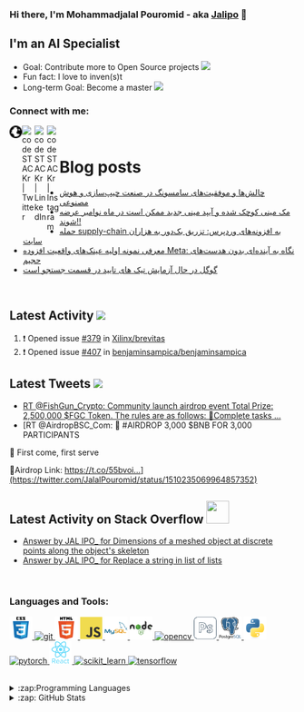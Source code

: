 ### Hi there, I'm Mohammadjalal Pouromid - aka [Jalipo][website] 👋
## I'm an AI Specialist

 
- Goal: Contribute more to Open Source projects <img src="https://media.giphy.com/media/WUlplcMpOCEmTGBtBW/giphy.gif" width="30">
- Fun fact: I love to inven(s)t
- Long-term Goal: Become a master <img src="https://media.giphy.com/media/BMyEGC1ZzwS6W2cc5n/giphy.gif"  width="30" >

### Connect with me:

[<img align="left" alt="codeSTACKr.com" width="22px" src="https://raw.githubusercontent.com/iconic/open-iconic/master/svg/globe.svg" />][website]
[<img align="left" alt="codeSTACKr | Twitter" width="22px" src="https://cdn.jsdelivr.net/npm/simple-icons@v3/icons/twitter.svg" />][twitter]
[<img align="left" alt="codeSTACKr | LinkedIn" width="22px" src="https://cdn.jsdelivr.net/npm/simple-icons@v3/icons/linkedin.svg" />][linkedin]
[<img align="left" alt="codeSTACKr | Instagram" width="22px" src="https://cdn.jsdelivr.net/npm/simple-icons@v3/icons/instagram.svg" />][instagram]

<br />

# Blog posts
<!-- BLOG-POST-LIST:START -->
- [چالش‌ها و موفقیت‌های سامسونگ در صنعت چیپ‌سازی و هوش مصنوعی](https://cyberuni.ir/blog/%DA%86%D8%A7%D9%84%D8%B4%D9%87%D8%A7-%D9%88-%D9%85%D9%88%D9%81%D9%82%DB%8C%D8%AA%D9%87%D8%A7%DB%8C-%D8%B3%D8%A7%D9%85%D8%B3%D9%88%D9%86%DA%AF-%D8%AF%D8%B1-%D8%B5%D9%86%D8%B9%D8%AA-%DA%86%DB%8C%D9%BE%D8%B3%D8%A7%D8%B2%DB%8C-%D9%88-%D9%87%D9%88%D8%B4-%D9%85%D8%B5%D9%86%D9%88%D8%B9%DB%8C/)
- [مک مینی کوچک شده و آیپد مینی جدید ممکن است در ماه نوامبر عرضه شوند!!](https://cyberuni.ir/blog/%D9%85%DA%A9-%D9%85%DB%8C%D9%86%DB%8C-%DA%A9%D9%88%DA%86%DA%A9-%D8%B4%D8%AF%D9%87-%D9%88-%D8%A2%DB%8C%D9%BE%D8%AF-%D9%85%DB%8C%D9%86%DB%8C-%D8%AC%D8%AF%DB%8C%D8%AF-%D9%85%D9%85%DA%A9%D9%86-%D8%A7%D8%B3%D8%AA-%D8%AF%D8%B1-%D9%85%D8%A7%D9%87-%D9%86%D9%88%D8%A7%D9%85%D8%A8%D8%B1-%D8%B9%D8%B1%D8%B6%D9%87-%D8%B4%D9%88%D9%86%D8%AF/)
- [حمله supply-chain به افزونه‌های وردپرس: تزریق بک‌دور به هزاران سایت](https://cyberuni.ir/blog/%D8%AD%D9%85%D9%84%D9%87-supply-chain-%D8%A8%D9%87-%D8%A7%D9%81%D8%B2%D9%88%D9%86%D9%87%D9%87%D8%A7%DB%8C-%D9%88%D8%B1%D8%AF%D9%BE%D8%B1%D8%B3-%D8%AA%D8%B2%D8%B1%DB%8C%D9%82-%D8%A8%DA%A9%D8%AF%D9%88%D8%B1-%D8%A8%D9%87-%D9%87%D8%B2%D8%A7%D8%B1%D8%A7%D9%86-%D8%B3%D8%A7%DB%8C%D8%AA/)
- [معرفی نمونه اولیه عینک‌های واقعیت افزوده Meta: نگاه به آینده‌ای بدون هدست‌های حجیم](https://cyberuni.ir/blog/%D9%85%D8%B9%D8%B1%D9%81%DB%8C-%D9%86%D9%85%D9%88%D9%86%D9%87-%D8%A7%D9%88%D9%84%DB%8C%D9%87-%D8%B9%DB%8C%D9%86%DA%A9%D9%87%D8%A7%DB%8C-%D9%88%D8%A7%D9%82%D8%B9%DB%8C%D8%AA-%D8%A7%D9%81%D8%B2%D9%88%D8%AF%D9%87-meta-%D9%86%DA%AF%D8%A7%D9%87-%D8%A8%D9%87-%D8%A2%DB%8C%D9%86%D8%AF%D9%87%D8%A7%DB%8C-%D8%A8%D8%AF%D9%88%D9%86-%D9%87%D8%AF%D8%B3%D8%AA%D9%87%D8%A7%DB%8C-%D8%AD%D8%AC%DB%8C%D9%85/)
- [گوگل در حال آزمایش تیک های تایید در قسمت جستجو است](https://cyberuni.ir/blog/%DA%AF%D9%88%DA%AF%D9%84-%D8%AF%D8%B1-%D8%AD%D8%A7%D9%84-%D8%A2%D8%B2%D9%85%D8%A7%DB%8C%D8%B4-%D8%AA%DB%8C%DA%A9-%D9%87%D8%A7%DB%8C-%D8%AA%D8%A7%DB%8C%DB%8C%D8%AF-%D8%AF%D8%B1-%D9%82%D8%B3%D9%85%D8%AA-%D8%AC%D8%B3%D8%AA%D8%AC%D9%88-%D8%A7%D8%B3%D8%AA/)
<!-- BLOG-POST-LIST:END -->


<br/>

## Latest Activity <img src="https://raw.githubusercontent.com/innng/innng/master/assets/kyubey.gif" width="80"> 
<!--START_SECTION:activity-->
1. ❗️ Opened issue [#379](https://github.com/Xilinx/brevitas/issues/379) in [Xilinx/brevitas](https://github.com/Xilinx/brevitas)
2. ❗️ Opened issue [#407](https://github.com/benjaminsampica/benjaminsampica/issues/407) in [benjaminsampica/benjaminsampica](https://github.com/benjaminsampica/benjaminsampica)
<!--END_SECTION:activity-->


## Latest Tweets <img src="https://media.giphy.com/media/26BRxIdjE82KNmVJm/giphy.gif" width="30"> 

<!-- TWITTER:START -->
- [RT @FishGun_Crypto: Community launch airdrop event
Total Prize: 2,500,000 $FGC Token. The rules are as follows:
🐡Complete tasks ...](https://twitter.com/JalalPouromid/status/1510434904487743493)
- [RT @AirdropBSC_Com: 🎁 #AIRDROP 3,000 $BNB FOR 3,000 PARTICIPANTS 

🎁 First come, first serve

🔗Airdrop Link: https://t.co/55bvoi...](https://twitter.com/JalalPouromid/status/1510235069964857352)
<!-- TWITTER:END -->

## Latest Activity on Stack Overflow  <img src="https://media.giphy.com/media/ule4vhcY1xEKQ/giphy.gif" height="40" width = '40'> 

<!-- STACKOVERFLOW:START -->
- [Answer by JAL IPO_ for Dimensions of a meshed object at discrete points along the object&#39;s skeleton](https://stackoverflow.com/questions/79000040/dimensions-of-a-meshed-object-at-discrete-points-along-the-objects-skeleton/79051975#79051975)
- [Answer by JAL IPO_ for Replace a string in list of lists](https://stackoverflow.com/questions/13781828/replace-a-string-in-list-of-lists/75055822#75055822)
<!-- STACKOVERFLOW:END -->

<br/>

  <h3 align="left">Languages and Tools:</h3>
<p align="left"> <a href="https://www.w3schools.com/css/" target="_blank"> <img src="https://raw.githubusercontent.com/devicons/devicon/master/icons/css3/css3-original-wordmark.svg" alt="css3" width="40" height="40"/> </a> <a href="https://git-scm.com/" target="_blank"> <img src="https://www.vectorlogo.zone/logos/git-scm/git-scm-icon.svg" alt="git" width="40" height="40"/> </a> <a href="https://www.w3.org/html/" target="_blank"> <img src="https://raw.githubusercontent.com/devicons/devicon/master/icons/html5/html5-original-wordmark.svg" alt="html5" width="40" height="40"/> </a> <a href="https://developer.mozilla.org/en-US/docs/Web/JavaScript" target="_blank"> <img src="https://raw.githubusercontent.com/devicons/devicon/master/icons/javascript/javascript-original.svg" alt="javascript" width="40" height="40"/> </a> <a href="https://www.mysql.com/" target="_blank"> <img src="https://raw.githubusercontent.com/devicons/devicon/master/icons/mysql/mysql-original-wordmark.svg" alt="mysql" width="40" height="40"/> </a> <a href="https://nodejs.org" target="_blank"> <img src="https://raw.githubusercontent.com/devicons/devicon/master/icons/nodejs/nodejs-original-wordmark.svg" alt="nodejs" width="40" height="40"/> </a> <a href="https://opencv.org/" target="_blank"> <img src="https://www.vectorlogo.zone/logos/opencv/opencv-icon.svg" alt="opencv" width="40" height="40"/> </a> <a href="https://www.photoshop.com/en" target="_blank"> <img src="https://raw.githubusercontent.com/devicons/devicon/master/icons/photoshop/photoshop-line.svg" alt="photoshop" width="40" height="40"/> </a> <a href="https://www.postgresql.org" target="_blank"> <img src="https://raw.githubusercontent.com/devicons/devicon/master/icons/postgresql/postgresql-original-wordmark.svg" alt="postgresql" width="40" height="40"/> </a> <a href="https://www.python.org" target="_blank"> <img src="https://raw.githubusercontent.com/devicons/devicon/master/icons/python/python-original.svg" alt="python" width="40" height="40"/> </a> <a href="https://pytorch.org/" target="_blank"> <img src="https://www.vectorlogo.zone/logos/pytorch/pytorch-icon.svg" alt="pytorch" width="40" height="40"/> </a> <a href="https://reactjs.org/" target="_blank"> <img src="https://raw.githubusercontent.com/devicons/devicon/master/icons/react/react-original-wordmark.svg" alt="react" width="40" height="40"/> </a> <a href="https://scikit-learn.org/" target="_blank"> <img src="https://upload.wikimedia.org/wikipedia/commons/0/05/Scikit_learn_logo_small.svg" alt="scikit_learn" width="40" height="40"/> </a> <a href="https://www.tensorflow.org" target="_blank"> <img src="https://www.vectorlogo.zone/logos/tensorflow/tensorflow-icon.svg" alt="tensorflow" width="40" height="40"/> </a> </p>

<br/>



<details>
  <summary>:zap:Programming Languages</summary>

  [![Top Langs](https://github-readme-stats.vercel.app/api/top-langs/?username=iamjalipo)](https://github.com/anuraghazra/github-readme-stats)

</details>

<details>
  <summary>:zap: GitHub Stats</summary>

  <img align="left" alt="jalipo" src="https://github-readme-stats.codestackr.vercel.app/api?username=iamjalipo&theme=vue&show_icons=true&hide_border=true" />

</details>




[website]: https://iamjalipo.github.io/
[twitter]: https://twitter.com/JalalPouromid
[instagram]: https://www.instagram.com/jalipo_/
[linkedin]: https://www.linkedin.com/in/mohammadjalal-pouromid-9568901b0

